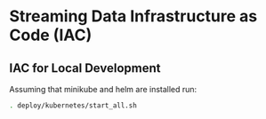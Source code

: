 # Streaming Data Infrastructure as Code (IAC)
## IAC for Local Development
Assuming that minikube and helm are installed run:
```bash
. deploy/kubernetes/start_all.sh
